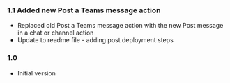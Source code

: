 ### 1.1 Added new Post a Teams message action

-   Replaced old Post a Teams message action with the new Post message in a chat or channel action
-   Update to readme file - adding post deployment steps

### 1.0

-   Initial version
